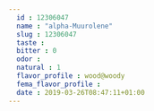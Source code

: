 ```yaml
---
  id : 12306047
  name : "alpha-Muurolene"
  slug : 12306047
  taste : 
  bitter : 0
  odor : 
  natural : 1
  flavor_profile : wood@woody
  fema_flavor_profile : 
  date : 2019-03-26T08:47:11+01:00
---
```



